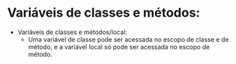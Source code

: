 # Variáveis de classes e métodos:

- Variáveis de classes e métodos/local:
  - Uma variável de classe pode ser acessada no escopo de classe e de método, e a variável local só pode ser acessada no escopo de método.